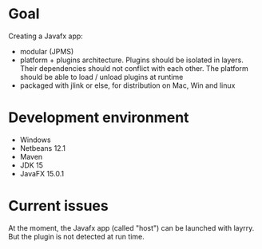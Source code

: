 # Goal
Creating a Javafx app:
- modular (JPMS)
- platform + plugins architecture. Plugins should be isolated in layers. Their dependencies should not conflict with each other. The platform should be able to load / unload plugins at runtime
- packaged with jlink or else, for distribution on Mac, Win and linux

# Development environment
- Windows
- Netbeans 12.1
- Maven
- JDK 15
- JavaFX 15.0.1


# Current issues
At the moment, the Javafx app (called "host") can be launched with layrry. But the plugin is not detected at run time.
